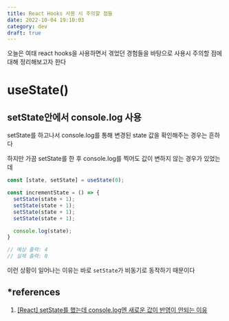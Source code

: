 ```yaml
---
title: React Hooks 사용 시 주의할 점들
date: 2022-10-04 19:10:03
category: dev
draft: true
---
```


오늘은 여태 react hooks을 사용하면서 겪었던 경험들을 바탕으로 사용시 주의할 점에 대해 정리해보고자 한다

# useState()

## setState안에서 console.log 사용

setState를 하고나서 console.log를 통해 변경된 state 값을 확인해주는 경우는 흔하다

하지만 가끔 setState를 한 후 console.log를 찍어도 값이 변하지 않는 경우가 있었는데

```js
const [state, setState] = useState(0);

const incrementState = () => {
  setState(state + 1);
  setState(state + 1);
  setState(state + 1);
  setState(state + 1);

  console.log(state);
}

// 예상 출력: 4
// 실제 출력: 0
```

이런 상황이 일어나는 이유는 바로 `setState`가 비동기로 동작하기 때문이다

## \*references

1. [[React] setState를 했는데 console.log엔 새로운 값이 반영이 안되는 이유](https://hae-ong.tistory.com/97)
